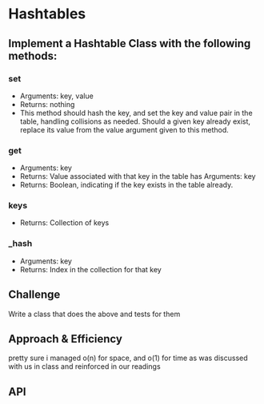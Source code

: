 # Hashtables
<!-- Short summary or background information -->
## Implement a Hashtable Class with the following methods:

### set
- Arguments: key, value
- Returns: nothing
- This method should hash the key, and set the key and value pair in the table, handling collisions as needed. Should a given key already exist, replace its value from the value argument given to this method.

### get
- Arguments: key
- Returns: Value associated with that key in the table has
Arguments: key
- Returns: Boolean, indicating if the key exists in the table already.

### keys
- Returns: Collection of keys

### _hash
- Arguments: key
- Returns: Index in the collection for that key

## Challenge
<!-- Description of the challenge -->
Write a class that does the above and tests for them

## Approach & Efficiency
<!-- What approach did you take? Why? What is the Big O space/time for this approach? -->
pretty sure i managed o(n) for space, and o(1) for time as was discussed with us in class and reinforced in our readings

## API
<!-- Description of each method publicly available in each of your hashtable -->



